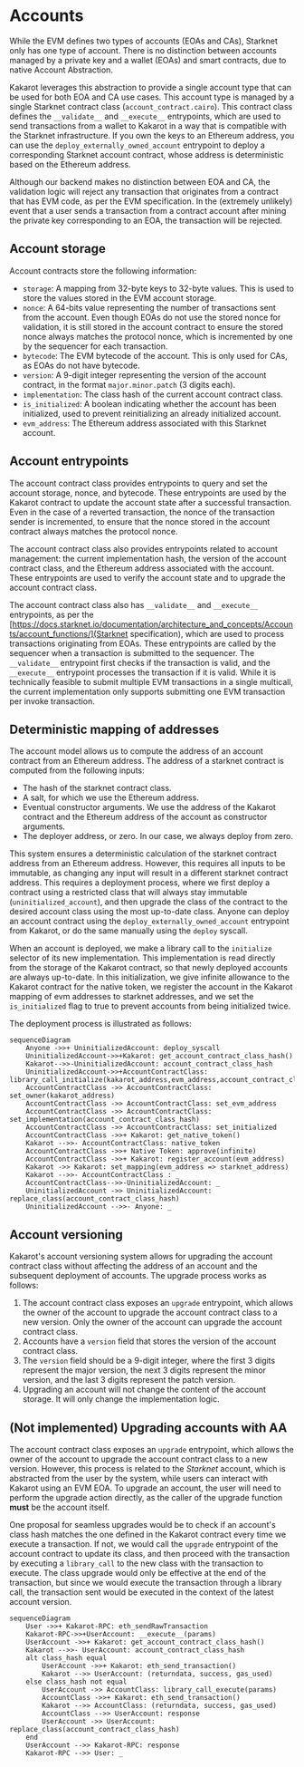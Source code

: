 # Accounts

While the EVM defines two types of accounts (EOAs and CAs), Starknet only has
one type of account. There is no distinction between accounts managed by a
private key and a wallet (EOAs) and smart contracts, due to native Account
Abstraction.

Kakarot leverages this abstraction to provide a single account type that can be
used for both EOA and CA use cases. This account type is managed by a single
Starknet contract class (`account_contract.cairo`). This contract class defines
the `__validate__` and `__execute__` entrypoints, which are used to send
transactions from a wallet to Kakarot in a way that is compatible with the
Starknet infrastructure. If you own the keys to an Ethereum address, you can use
the `deploy_externally_owned_account` entrypoint to deploy a corresponding
Starknet account contract, whose address is deterministic based on the Ethereum
address.

Although our backend makes no distinction between EOA and CA, the validation
logic will reject any transaction that originates from a contract that has EVM
code, as per the EVM specification. In the (extremely unlikely) event that a
user sends a transaction from a contract account after mining the private key
corresponding to an EOA, the transaction will be rejected.

## Account storage

Account contracts store the following information:

- `storage`: A mapping from 32-byte keys to 32-byte values. This is used to
  store the values stored in the EVM account storage.
- `nonce`: A 64-bits value representing the number of transactions sent from the
  account. Even though EOAs do not use the stored nonce for validation, it is
  still stored in the account contract to ensure the stored nonce always matches
  the protocol nonce, which is incremented by one by the sequencer for each
  transaction.
- `bytecode`: The EVM bytecode of the account. This is only used for CAs, as
  EOAs do not have bytecode.
- `version`: A 9-digit integer representing the version of the account contract,
  in the format `major.minor.patch` (3 digits each).
- `implementation`: The class hash of the current account contract class.
- `is_initialized`: A boolean indicating whether the account has been
  initialized, used to prevent reinitializing an already initialized account.
- `evm_address`: The Ethereum address associated with this Starknet account.

## Account entrypoints

The account contract class provides entrypoints to query and set the account
storage, nonce, and bytecode. These entrypoints are used by the Kakarot contract
to update the account state after a successful transaction. Even in the case of
a reverted transaction, the nonce of the transaction sender is incremented, to
ensure that the nonce stored in the account contract always matches the protocol
nonce.

The account contract class also provides entrypoints related to account
management: the current implementation hash, the version of the account contract
class, and the Ethereum address associated with the account. These entrypoints
are used to verify the account state and to upgrade the account contract class.

The account contract class also has `__validate__` and `__execute__`
entrypoints, as per the
[https://docs.starknet.io/documentation/architecture_and_concepts/Accounts/account_functions/](Starknet
specification), which are used to process transactions originating from EOAs.
These entrypoints are called by the sequencer when a transaction is submitted to
the sequencer. The `__validate__` entrypoint first checks if the transaction is
valid, and the `__execute__` entrypoint processes the transaction if it is
valid. While it is technically feasible to submit multiple EVM transactions in a
single multicall, the current implementation only supports submitting one EVM
transaction per invoke transaction.

## Deterministic mapping of addresses

The account model allows us to compute the address of an account contract from
an Ethereum address. The address of a starknet contract is computed from the
following inputs:

- The hash of the starknet contract class.
- A salt, for which we use the Ethereum address.
- Eventual constructor arguments. We use the address of the Kakarot contract and
  the Ethereum address of the account as constructor arguments.
- The deployer address, or zero. In our case, we always deploy from zero.

This system ensures a deterministic calculation of the starknet contract address
from an Ethereum address. However, this requires all inputs to be immutable, as
changing any input will result in a different starknet contract address. This
requires a deployment process, where we first deploy a contract using a
restricted class that will always stay immutable (`uninitialized_account`), and
then upgrade the class of the contract to the desired account class using the
most up-to-date class. Anyone can deploy an account contract using the
`deploy_externally_owned_account` entrypoint from Kakarot, or do the same
manually using the `deploy` syscall.

When an account is deployed, we make a library call to the `initialize` selector
of its new implementation. This implementation is read directly from the storage
of the Kakarot contract, so that newly deployed accounts are always up-to-date.
In this initialization, we give infinite allowance to the Kakarot contract for
the native token, we register the account in the Kakarot mapping of evm
addresses to starknet addresses, and we set the `is_initialized` flag to true to
prevent accounts from being initialized twice.

The deployment process is illustrated as follows:

```mermaid
sequenceDiagram
    Anyone ->>+ UninitializedAccount: deploy_syscall
    UninitializedAccount->>+Kakarot: get_account_contract_class_hash()
    Kakarot-->>-UninitializedAccount: account_contract_class_hash
    UninitializedAccount->>+AccountContractClass: library_call_initialize(kakarot_address,evm_address,account_contract_class_hash)
    AccountContractClass ->> AccountContractClass: set_owner(kakarot_address)
    AccountContractClass ->> AccountContractClass: set_evm_address
    AccountContractClass ->> AccountContractClass: set_implementation(account_contract_class_hash)
    AccountContractClass ->> AccountContractClass: set_initialized
    AccountContractClass ->>+ Kakarot: get_native_token()
    Kakarot -->>- AccountContractClass: native_token
    AccountContractClass ->>+ Native Token: approve(infinite)
    AccountContractClass ->>+ Kakarot: register_account(evm_address)
    Kakarot ->> Kakarot: set_mapping(evm_address => starknet_address)
    Kakarot -->>- AccountContractClass : _
    AccountContractClass-->>-UninitializedAccount: _
    UninitializedAccount ->> UninitializedAccount: replace_class(account_contract_class_hash)
    UninitializedAccount -->>- Anyone: _
```

## Account versioning

Kakarot's account versioning system allows for upgrading the account contract
class without affecting the address of an account and the subsequent deployment
of accounts. The upgrade process works as follows:

1. The account contract class exposes an `upgrade` entrypoint, which allows the
   owner of the account to upgrade the account contract class to a new version.
   Only the owner of the account can upgrade the account contract class.
2. Accounts have a `version` field that stores the version of the account
   contract class.
3. The `version` field should be a 9-digit integer, where the first 3 digits
   represent the major version, the next 3 digits represent the minor version,
   and the last 3 digits represent the patch version.
4. Upgrading an account will not change the content of the account storage. It
   will only change the implementation logic.

## (Not implemented) Upgrading accounts with AA

The account contract class exposes an `upgrade` entrypoint, which allows the
owner of the account to upgrade the account contract class to a new version.
However, this process is related to the _Starknet_ account, which is abstracted
from the user by the system, while users can interact with Kakarot using an EVM
EOA. To upgrade an account, the user will need to perform the upgrade action
directly, as the caller of the upgrade function **must** be the account itself.

One proposal for seamless upgrades would be to check if an account's class hash
matches the one defined in the Kakarot contract every time we execute a
transaction. If not, we would call the `upgrade` entrypoint of the account
contract to update its class, and then proceed with the transaction by executing
a `library_call` to the new class with the transaction to execute. The class
upgrade would only be effective at the end of the transaction, but since we
would execute the transaction through a library call, the transaction sent would
be executed in the context of the latest account version.

```mermaid
sequenceDiagram
    User ->>+ Kakarot-RPC: eth_sendRawTransaction
    Kakarot-RPC->>+UserAccount: __execute__(params)
    UserAccount ->>+ Kakarot: get_account_contract_class_hash()
    Kakarot -->>- UserAccount: account_contract_class_hash
    alt class_hash equal
        UserAccount ->>+ Kakarot: eth_send_transaction()
        Kakarot -->> UserAccount: (returndata, success, gas_used)
    else class_hash not equal
        UserAccount ->> AccountClass: library_call_execute(params)
        AccountClass ->>+ Kakarot: eth_send_transaction()
        Kakarot -->> AccountClass: (returndata, success, gas_used)
        AccountClass -->> UserAccount: response
        UserAccount ->> UserAccount: replace_class(account_contract_class_hash)
    end
    UserAccount -->> Kakarot-RPC: response
    Kakarot-RPC -->> User: _
```
